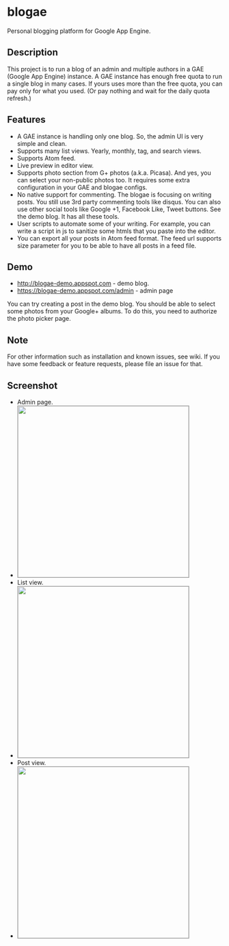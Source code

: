 blogae
======
Personal blogging platform for Google App Engine.


Description
-----------
This project is to run a blog of an admin and multiple authors in a GAE (Google App Engine) instance. A GAE instance has enough free quota to run a single blog in many cases. If yours uses more than the free quota, you can pay only for what you used. (Or pay nothing and wait for the daily quota refresh.)


Features
--------

 * A GAE instance is handling only one blog. So, the admin UI is very simple and clean.
 * Supports many list views. Yearly, monthly, tag, and search views.
 * Supports Atom feed.
 * Live preview in editor view.
 * Supports photo section from G+ photos (a.k.a. Picasa). And yes, you can select your non-public photos too. It requires some extra configuration in your GAE and blogae configs.
 * No native support for commenting. The blogae is focusing on writing posts. You still use 3rd party commenting tools like disqus. You can also use other social tools like Google +1, Facebook Like, Tweet buttons. See the demo blog. It has all these tools.
 * User scripts to automate some of your writing. For example, you can write a script in js to sanitize some htmls that you paste into the editor.
 * You can export all your posts in Atom feed format. The feed url supports size parameter for you to be able to have all posts in a feed file.


Demo
----

 * http://blogae-demo.appspot.com - demo blog.
 * https://blogae-demo.appspot.com/admin - admin page

You can try creating a post in the demo blog. You should be able to select some photos from your Google+ albums. To do this, you need to authorize the photo picker page.


Note
----
For other information such as installation and known issues, see wiki. If you have some feedback or feature requests, please file an issue for that.


Screenshot
----------

 * Admin page.
  * <img src="https://lh5.googleusercontent.com/-uFZfQCbyJKw/UqK_PPBJydI/AAAAAAAC4Ts/Rr4nPtUB7mU/w2056-h1460-no/blogae_admin.png" width="400" style="border: 1px solid #999;">
 * List view.
  * <img src="https://lh3.googleusercontent.com/-eI4kIOtsHRs/UqK_QPBvZvI/AAAAAAAC4T0/RkKi7X3ynfk/w1800-h1626-no/blogae_list.png" width="400" style="border: 1px solid #999;">
 * Post view.
  * <img src="https://lh3.googleusercontent.com/-q4JoUJ6EohA/UqK_PGYig8I/AAAAAAAC4To/Ve0Eet7BD3M/w1528-h1626-no/blogae_post.png" width="400" style="border: 1px solid #999;">
